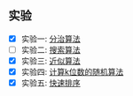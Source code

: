 ## 实验

* [x] 实验一: [分治算法](./lab1)
* [ ] 实验二: [搜索算法](./lab2)
* [x] 实验三: [近似算法](./lab3)
* [x] 实验四: [计算k位数的随机算法](./lab4)
* [x] 实验五: [快速排序](./lab5)